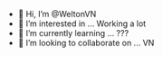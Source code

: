 - 👋 Hi, I’m @WeltonVN
- 👀 I’m interested in ... Working a lot
- 🌱 I’m currently learning ... ???
- 💞️ I’m looking to collaborate on ... VN

<!---
WeltonVN/WeltonVN is a ✨ special ✨ repository because its `README.md` (this file) appears on your GitHub profile.
You can click the Preview link to take a look at your changes.
--->
